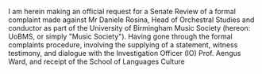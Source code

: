 I am herein making an official request for a Senate Review of a formal complaint made against Mr Daniele Rosina, Head of Orchestral Studies and conductor as part of the University of Birmingham Music Society (hereon: UoBMS, or simply "Music Society"). Having gone through the formal complaints procedure, involving the supplying of a statement, witness testimony, and dialogue with the Investigation Officer (IO) Prof. Aengus Ward, and receipt of the School of Languages Culture